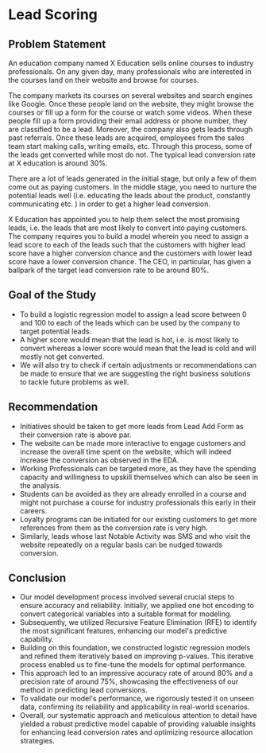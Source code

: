 # Lead Scoring 

## Problem Statement
An education company named X Education sells online courses to industry professionals. On any given day, many professionals who are interested in the courses land on their website and browse for courses.

The company markets its courses on several websites and search engines like Google. Once these people land on the website, they might browse the courses or fill up a form for the course or watch some videos. When these people fill up a form providing their email address or phone number, they are classified to be a lead. Moreover, the company also gets leads through past referrals. Once these leads are acquired, employees from the sales team start making calls, writing emails, etc. Through this process, some of the leads get converted while most do not. The typical lead conversion rate at X education is around 30%.

There are a lot of leads generated in the initial stage, but only a few of them come out as paying customers. In the middle stage, you need to nurture the potential leads well (i.e. educating the leads about the product, constantly communicating etc. ) in order to get a higher lead conversion.

X Education has appointed you to help them select the most promising leads, i.e. the leads that are most likely to convert into paying customers. The company requires you to build a model wherein you need to assign a lead score to each of the leads such that the customers with higher lead score have a higher conversion chance and the customers with lower lead score have a lower conversion chance. The CEO, in particular, has given a ballpark of the target lead conversion rate to be around 80%.

## Goal of the Study
- To build a logistic regression model to assign a lead score between 0 and 100 to each of the leads which can be used by the company to target potential leads.
- A higher score would mean that the lead is hot, i.e. is most likely to convert whereas a lower score would mean that the lead is cold and will mostly not get converted.
- We will also try to check if certain adjustments or recommendations can be made to ensure that we are suggesting the right business solutions to tackle future problems as well.

## Recommendation
- Initiatives should be taken to get more leads from Lead Add Form as their conversion rate is above par.
- The website can be made more interactive to engage customers and increase the overall time spent on the website, which will indeed increase the conversion as observed in the EDA.
- Working Professionals can be targeted more, as they have the spending capacity and willingness to upskill themselves which can also be seen in the analysis.
- Students can be avoided as they are already enrolled in a course and might not purchase a course for industry professionals this early in their careers.
- Loyalty programs can be initiated for our existing customers to get more references from them as the conversion rate is very high.
- Similarly, leads whose last Notable Activity was SMS and who visit the website repeatedly on a regular basis can be nudged towards conversion.

## Conclusion
- Our model development process involved several crucial steps to ensure accuracy and reliability. Initially, we applied one hot encoding to convert categorical variables into a suitable format for modeling.
- Subsequently, we utilized Recursive Feature Elimination (RFE) to identify the most significant features, enhancing our model's predictive capability.
- Building on this foundation, we constructed logistic regression models and refined them iteratively based on improving p-values. This iterative process enabled us to fine-tune the models for optimal performance.
- This approach led to an impressive accuracy rate of around 80% and a precision rate of around 75%, showcasing the effectiveness of our method in predicting lead conversions.
- To validate our model's performance, we rigorously tested it on unseen data, confirming its reliability and applicability in real-world scenarios.
- Overall, our systematic approach and meticulous attention to detail have yielded a robust predictive model capable of providing valuable insights for enhancing lead conversion rates and optimizing resource allocation strategies.
